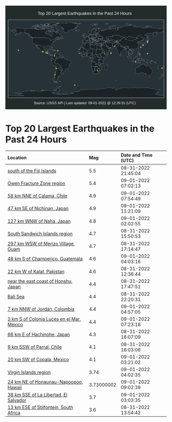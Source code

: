 ![Map](./map.png)

# Top 20 Largest Earthquakes in the Past 24 Hours

| Location | Mag | Date and Time (UTC) |
|:---|:---|:---|
| [south of the Fiji Islands](https://earthquake.usgs.gov/earthquakes/eventpage/us7000i459) | 5.5 | 08-31-2022 21:45:04 |
| [Owen Fracture Zone region](https://earthquake.usgs.gov/earthquakes/eventpage/us7000i48q) | 5.4 | 09-01-2022 07:02:13 |
| [58 km NNE of Calama, Chile](https://earthquake.usgs.gov/earthquakes/eventpage/us7000i48y) | 4.9 | 09-01-2022 07:54:49 |
| [47 km SE of Nichinan, Japan](https://earthquake.usgs.gov/earthquakes/eventpage/us7000i4aa) | 4.9 | 09-01-2022 11:21:09 |
| [127 km WNW of Naha, Japan](https://earthquake.usgs.gov/earthquakes/eventpage/us7000i46m) | 4.8 | 09-01-2022 02:02:55 |
| [South Sandwich Islands region](https://earthquake.usgs.gov/earthquakes/eventpage/us7000i41b) | 4.7 | 08-31-2022 15:50:53 |
| [297 km WSW of Merizo Village, Guam](https://earthquake.usgs.gov/earthquakes/eventpage/us7000i42s) | 4.7 | 08-31-2022 17:14:47 |
| [48 km S of Champerico, Guatemala](https://earthquake.usgs.gov/earthquakes/eventpage/us7000i47f) | 4.6 | 09-01-2022 04:03:16 |
| [22 km W of Kalat, Pakistan](https://earthquake.usgs.gov/earthquakes/eventpage/us7000i3zb) | 4.6 | 08-31-2022 12:36:44 |
| [near the east coast of Honshu, Japan](https://earthquake.usgs.gov/earthquakes/eventpage/us7000i432) | 4.4 | 08-31-2022 17:47:51 |
| [Bali Sea](https://earthquake.usgs.gov/earthquakes/eventpage/us7000i45k) | 4.4 | 08-31-2022 22:20:31 |
| [7 km NNW of Jordán, Colombia](https://earthquake.usgs.gov/earthquakes/eventpage/us7000i47m) | 4.4 | 09-01-2022 04:57:05 |
| [3 km S of Colonia Luces en el Mar, Mexico](https://earthquake.usgs.gov/earthquakes/eventpage/us7000i48t) | 4.4 | 09-01-2022 07:23:18 |
| [66 km E of Hachinohe, Japan](https://earthquake.usgs.gov/earthquakes/eventpage/us7000i41g) | 4.3 | 08-31-2022 16:07:09 |
| [9 km SSW of Parral, Chile](https://earthquake.usgs.gov/earthquakes/eventpage/us7000i41c) | 4.1 | 08-31-2022 16:03:06 |
| [20 km SW of Copala, Mexico](https://earthquake.usgs.gov/earthquakes/eventpage/us7000i46w) | 4.1 | 09-01-2022 03:21:02 |
| [Virgin Islands region](https://earthquake.usgs.gov/earthquakes/eventpage/pr2022244001) | 3.74 | 09-01-2022 04:02:35 |
| [24 km NE of Honaunau-Napoopoo, Hawaii](https://earthquake.usgs.gov/earthquakes/eventpage/hv73127877) | 3.73000002 | 09-01-2022 09:02:39 |
| [38 km SSE of La Libertad, El Salvador](https://earthquake.usgs.gov/earthquakes/eventpage/us7000i46s) | 3.7 | 09-01-2022 03:03:35 |
| [13 km ESE of Stilfontein, South Africa](https://earthquake.usgs.gov/earthquakes/eventpage/us7000i44m) | 3.6 | 08-31-2022 13:54:42 |
